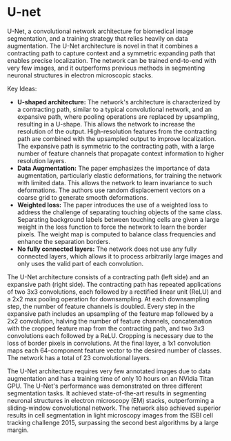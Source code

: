 # U-net
U-Net, a convolutional network architecture for biomedical image segmentation, and a training strategy that relies heavily on data augmentation. The U-Net architecture is novel in that it combines a contracting path to capture context and a symmetric expanding path that enables precise localization. The network can be trained end-to-end with very few images, and it outperforms previous methods in segmenting neuronal structures in electron microscopic stacks. 

Key Ideas:

- **U-shaped architecture:** The network's architecture is characterized by a contracting path, similar to a typical convolutional network, and an expansive path, where pooling operations are replaced by upsampling, resulting in a U-shape. This allows the network to increase the resolution of the output. High-resolution features from the contracting path are combined with the upsampled output to improve localization. The expansive path is symmetric to the contracting path, with a large number of feature channels that propagate context information to higher resolution layers.
- **Data Augmentation:** The paper emphasizes the importance of data augmentation, particularly elastic deformations, for training the network with limited data. This allows the network to learn invariance to such deformations. The authors use random displacement vectors on a coarse grid to generate smooth deformations.
- **Weighted loss:** The paper introduces the use of a weighted loss to address the challenge of separating touching objects of the same class. Separating background labels between touching cells are given a large weight in the loss function to force the network to learn the border pixels. The weight map is computed to balance class frequencies and enhance the separation borders.
- **No fully connected layers:** The network does not use any fully connected layers, which allows it to process arbitrarily large images and only uses the valid part of each convolution.

The U-Net architecture consists of a contracting path (left side) and an expansive path (right side). The contracting path has repeated applications of two 3x3 convolutions, each followed by a rectified linear unit (ReLU) and a 2x2 max pooling operation for downsampling. At each downsampling step, the number of feature channels is doubled. Every step in the expansive path includes an upsampling of the feature map followed by a 2x2 convolution, halving the number of feature channels, concatenation with the cropped feature map from the contracting path, and two 3x3 convolutions each followed by a ReLU. Cropping is necessary due to the loss of border pixels in convolutions. At the final layer, a 1x1 convolution maps each 64-component feature vector to the desired number of classes. The network has a total of 23 convolutional layers.

The U-Net architecture requires very few annotated images due to data augmentation and has a training time of only 10 hours on an NVidia Titan GPU. The U-Net's performance was demonstrated on three different segmentation tasks. It achieved state-of-the-art results in segmenting neuronal structures in electron microscopy (EM) stacks, outperforming a sliding-window convolutional network. The network also achieved superior results in cell segmentation in light microscopy images from the ISBI cell tracking challenge 2015, surpassing the second best algorithms by a large margin.

